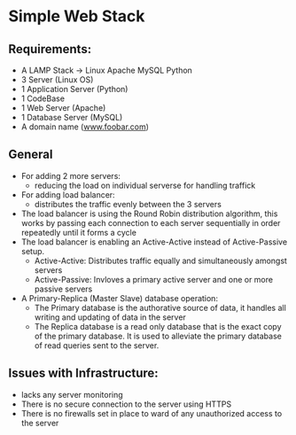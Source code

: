 # Simple Web Stack

## Requirements:

* A LAMP Stack -> Linux Apache MySQL Python
* 3 Server (Linux OS)
* 1 Application Server (Python)
* 1 CodeBase
* 1 Web Server (Apache)
* 1 Database Server (MySQL)
* A domain name (www.foobar.com)

## General

* For adding 2 more servers:
  * reducing the load on individual serverse for handling traffick
* For adding load balancer:
  * distributes the traffic evenly between the 3 servers
* The load balancer is using the Round Robin distribution algorithm, this works by passing each connection to each server sequentially in order repeatedly until it forms a cycle
* The load balancer is enabling an Active-Active instead of Active-Passive setup.
	* Active-Active: Distributes traffic equally and simultaneously amongst servers
	* Active-Passive: Invloves a primary active server and one or more passive servers
* A Primary-Replica (Master Slave) database operation:
	* The Primary database is the authorative source of data, it handles all writing and updating of data in the server
	* The Replica database is a read only database that is the exact copy of the primary database. It is used to alleviate the primary database of read queries sent to the server.

## Issues with Infrastructure:

* lacks any server monitoring
* There is no secure connection to the server using HTTPS
* There is no firewalls set in place to ward of any unauthorized access to the server
